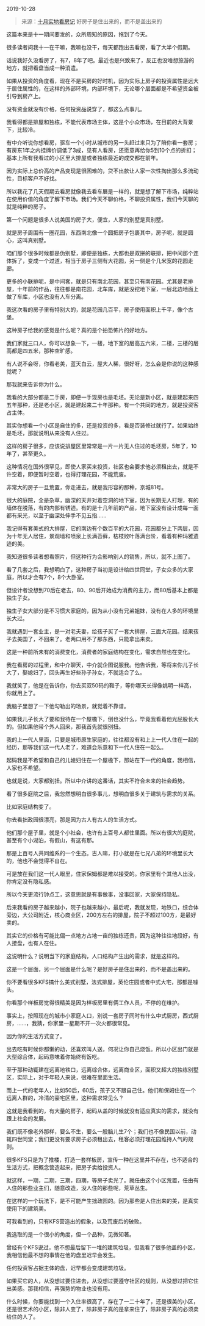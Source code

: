 2019-10-28

> 来源：[十月实地看房记](http://mp.weixin.qq.com/s?__biz=MzU0MjYwNDU2Mw==&mid=2247487501&idx=2&sn=67e78492f452097165a213ffb7a10adb&chksm=fb197c71cc6ef56720db8fd5b709779fba30af379405057da2077a59b30d15756ba7262fd602&scene=27#wechat_redirect)
> 好房子是住出来的，而不是盖出来的

这篇本来是十一期间要发的，众所周知的原因，拖到了今天。

  

很多读者问我十一在干嘛，我嘛也没干，每天都跑出去看房，看了大半个假期。

  

话说我好久没看房了，有7，8年了吧。最近也是兴致来了，反正也没啥想旅游的地方，就把看盘当成一种消遣。  

  

如果从投资的角度看，现在不是买房的好时机，因为实际上房子的投资属性是远大于居住属性的，在这样的外部环境，内部环境下，无论哪个层面都是不希望资金被引导到房产上。  

  

没有资金就没有价格，任何投资品说穿了，都这么点事儿。

  

我看得都是排屋和独栋，不能代表市场主体，这是个小众市场，在目前的大背景下，比较冷。

  

有中介听说你想看房，驱车一个小时从城市的另一头赶过来只为了陪你看一套房；有房东1年之内挂牌价调低了3成，见有人看房，还愿意再给你5到10个点的折扣；基本上所有我看过的小区里大排屋或者独栋最近的成交都在前年。

  

因为实际上总价高的产品变现是很困难的，贷不出款让人家一次性掏出那么多流动性，目标客户不好找。

  

所以我花了几天假期去看房就像我去看车展是一样的，就是想了解下市场，纯粹站在使用价值的角度了解下市场。我们今天不聊价格，不聊投资属性，我们今天聊的就是纯粹的房子。

  

第一个问题是很多人说美国的房子大，便宜，人家的别墅是真别墅。  

  

就是房子周围有一圈花园，东西南北像一个圆把房子包裹其中，房子呢，就是圆心，这叫真别墅。

  

咱们那个很多时候都是伪别墅，即便是独栋，大都也是双拼的联排，把中间那个连体拆了，变成一个过道，相当于房子三侧有大花园，另一侧是个几米宽的花园走廊。  

  

更多的小联排呢，是中间套，就是只有南北花园，甚至只有南花园。尤其是老排屋，十年前的作品，往往都是南花园，北车库，就是没挖地下室，一层北边地面上做了车库，小区也没有人车分离。  

  

我这次看的房子里有特别大的，就是花园几百平，房子使用面积上千平，像个古堡。  

  

这种房子给我的感觉是什么呢？真的是个拍恐怖片的好地方。  

  

我们家就三口人，你可以想象一下，一楼，地下室的层高五六米，二楼，三楼的层高都是四五米，那种空旷感。

  

有人说不会呀，你看老美，蓝天白云，屋大人稀，很好呀，怎么会是你说的这种感觉呢？  

  

那我就来告诉你为什么。  

  

我看的大部分都是二手房，即便一手现房也是毛坯。无论是新小区，就是建起来四五年那种，还是老小区，就是建起来二十年那种。有一个共同的地方，就是投资客占主体。

  

其实你想看一个小区是自住的多，还是投资的多，看是否装修过就行了。如果始终是毛坯，那就说明从来没有人住过。

  

这样的房子很多，应该说排屋区里常常是一片一片无人住过的毛坯房，5年了，10年了，甚至更久。  

  

这种情况在国外很罕见，即使人家买来投资，社区也会要求他必须租出去，就是不许空着，即便暂时空着，也得打理花园，不能荒废。  

  

非常大的房子一旦荒置，你走进去，就是我形容的那种，京城81号。  

  

很大的庭院，全是杂草，幽深的天井对着空洞的地下室，因为长期无人打理，有的墙体在脱落，有的内部有锈迹。有的是十几年前的产品，地下室没有设计成每一面都有采光，以至于幽深处伸手不见五指......  

  

我记得有套美式的大排屋，它的南边有个数百平的大花园，花园都分上下两层，因为十年无人居住，景观墙和喷泉上长满苔藓，枯枝败叶落满台阶，看着有种玛雅遗迹的美。

  

我知道很多读者想看照片，但这种行为会影响别人的销售，所以，就不上图了。

  

看了几套之后，我想明白了，这种房子当初是设计给四世同堂，子女众多的大家庭，所以才会有7个，8个大卧室。  

  

但设计者没想到70后在老去，80、90后开始成为消费的主力，而80后基本上都是独生子女。

  

独生子女大部分是不习惯大家庭的，因为从小没有兄弟姐妹，没有在人多的环境里长大过。  

  

我就遇到一套业主，是一对老夫妻，给孩子买了一套大排屋，三面大花园。结果孩子去美国了，不回来了。老两口用不了那东西，只能拿出来卖。  

  

这是一种前所未有的消费变化，消费者的家庭结构在变化，需求自然也在变化。  

  

我在看房的过程里，和中介聊天，中介就企图说服我。他告诉我，等将来你儿子长大了，娶媳妇了，回头再生好些孙子孙女，不就适合了么。

  

我就笑了，他是在告诉你，你去买双50码的鞋子，等你哪天长得像姚明一样高，你就用上了。

  

我脑子里想了一下他勾勒出的场景，就觉着不靠谱。

  

如果我儿子长大了要和我待在一个屋檐下，倒也没什么，毕竟我看着他光屁股长大的。但如果他带个外人回来，那我首先就很别扭。

  

我的上一代人里面，只要是城市原生家庭的，往往都没有和上上一代人住在一起的经历，那等我们这一代人老了，难道会乐意和下一代人住在一起么。

  

起码我是不希望和自己的儿媳妇住在一个屋檐下，那站在下一代的角度，我相信，人家也不希望。  

  

也就是说，大家都别扭。所以中介讲的这番话，其实不符合未来的社会趋势。

  

看了很多庭院之后，我忽然想明白很多事儿，想明白很多关于建筑与需求的关系。  

  

比如家庭结构变了。

  

你去看拙政园很漂亮，那是因为古人有古人的生活方式。

  

他们那个屋子里，就是个小社会，也许有上百号人都住里面。所以有很大的庭院，甚至有个小湖泊，有假山，有这有那。

  

那是上百号人共同维系的一个生态。古人嘛，打小就是在七兄八弟的环境里长大的，他也不会觉得不自在。

  

可是放在我们这一代人眼里，住家保姆都是难以接受的。你家里有个其他人出没，你肯定没有隐私感。  

  

所以今天更流行钟点工，这意思就是有事做事，没事回家，大家保持隐私。

  

后来我看的房子越来越小，院子也越来越小，最后呢，我就发现，地铁口，综合体旁边，大公司附近，核心商业区，200方左右的排屋，院子不超过100方，是最好卖的。  

  

其实它的价格有可能比偏一点地方占地一亩的独栋还贵，因为这种往往地段好，有人接盘，也有人在住。  

  

这说明什么？说明当下的家庭结构，人口结构产生出的需求，就是这样的。  

  

这是一个层面，另一个层面是什么呢？是好房子是住出来的，而不是盖出来的。

  

你不要看很多KFS搞什么美式别墅，法式排屋，英伦庄园或者中式大宅，那都是噱头。  

  

你看那个样板房觉得很精美是因为样板房里有俩工作人员，不停的在维护。  

  

事实上，按照现在的城市小家庭人口，别说一套房子同时有什么中式厨房，西式厨房，......，我猜，你家里一星期不开一次火都很常见。

  

因为你的生活方式变了。  

  

出去吃有时候你都懒的动，还喜欢叫人送，何况让你自己烧饭。所以小区出门就是大型综合体，起码意味着你始终有饭吃。

  

至于那种动辄建在远离地铁口，远离综合体，远离商业区，面积又超大的独栋别墅区，实际上，对于年轻人来说，很难在里面生活。  

  

而上一代的老年人，比如50后，60后，孩子又不跟自己住。他们和保姆住在一个远离人群的，冷清的豪宅区里，这种需求常见么？

  

这就是我看到的，有大量的房子，起码从盖的时候就没有适应真实的需求，就没有跟上社会的发展。

  

我们既不像老外那样，要么不生，要么一股脑儿生7个；我们也不像民国以前，动辄四世同堂；我们更没有要求房子必须租出去，租客必须打理花园维持人气的规则。

  

很多KFS只是为了推楼，打造一套样板房，宣传一种在这里并不存在，也不适合的生活方式，把概念营造起来，把房子卖给投资人。

  

就这样，一期，二期，三期，四期，等房子卖光了。就任由这个小区荒置，任由有人住的那些业主们，随意改造，没人住的那些呢，荒草丛生。

  

在这样的一个玩法下，是不可能产生拙政园的。因为那些是人住出来的美，是真实使用下的建筑美。  

  

可我看到的，只有KFS营造出的假象，以及荒废后的破败。  

  

我选取的是一个很小的角度，但一个品种，见微知著。

  

曾经有个KFS说过，他不想最后留下一堆的建筑垃圾，但我看了很多他盖的小区，我相信他最不想的事情在他的盘里迟早会发生。

  

任何投资客占据主体的盘，迟早都会变成建筑垃圾。

  

如果买它的人，从没想过要住进去，从没想过要遵守社区的规则，从没想过把它住出美感。那我相信，再强势的物业也没有用。

  

什么时候，你要能找到一个入住率很高了，存在了一二十年了，还是很美的小区，还是很艺术的小区，除非人变了，除非房子真的是拿来住了，除非房子真的必须卖给住的人了。

